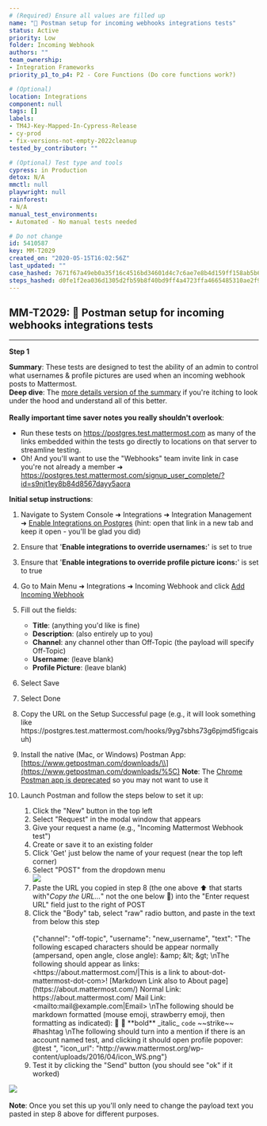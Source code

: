```yaml
---
# (Required) Ensure all values are filled up
name: "🚀 Postman setup for incoming webhooks integrations tests"
status: Active
priority: Low
folder: Incoming Webhook
authors: ""
team_ownership: 
- Integration Frameworks
priority_p1_to_p4: P2 - Core Functions (Do core functions work?)

# (Optional)
location: Integrations
component: null
tags: []
labels: 
- TM4J-Key-Mapped-In-Cypress-Release
- cy-prod
- fix-versions-not-empty-2022cleanup
tested_by_contributor: ""

# (Optional) Test type and tools
cypress: in Production
detox: N/A
mmctl: null
playwright: null
rainforest: 
- N/A
manual_test_environments: 
- Automated - No manual tests needed

# Do not change
id: 5410587
key: MM-T2029
created_on: "2020-05-15T16:02:56Z"
last_updated: ""
case_hashed: 7671f67a49eb0a35f16c4516bd34601d4c7c6ae7e8b4d159ff158ab5b6f7799e614aeb43587c7a346999daf105ae810e
steps_hashed: d0fe1f2ea036d1305d2fb59b8f40bd9ff4a4723ffa4665485310ae2f96b43f40e46f96a3441de5718a7d1a24bb17a6cc
---
```


<!-- (Auto-generated) Based on frontmatter's "key" and "name" -->

## MM-T2029: 🚀 Postman setup for incoming webhooks integrations tests

---

**Step 1**

**Summary**: These tests are designed to test the ability of an admin to control what usernames & profile pictures are used when an incoming webhook posts to Mattermost.\
**Deep dive**: The [more details version of the summary](https://docs.google.com/document/d/1iNx4P3z7Nuf1tcQbt-Ewx7ZitDKT_8EqoAdrqc6QYjc/edit?usp=sharing) if you're itching to look under the hood and understand all of this better.\
\
**Really important time saver notes you really shouldn't overlook**:

- Run these tests on <https://postgres.test.mattermost.com> as many of the links embedded within the tests go directly to locations on that server to streamline testing.
- Oh! And you'll want to use the "Webhooks" team invite link in case you're not already a member ➜ <https://postgres.test.mattermost.com/signup_user_complete/?id=s9njt1ey8b84d8567dayy5aora>

**Initial setup instructions**:

1. Navigate to System Console ➜ Integrations ➜ Integration Management ➜ [Enable Integrations on Postgres](https://postgres.test.mattermost.com/admin_console/integrations/integration_management) (hint: open that link in a new tab and keep it open - you'll be glad you did)

2. Ensure that '**Enable integrations to override usernames:**' is set to true

3. Ensure that '**Enable integrations to override profile picture icons:**' is set to true

4. Go to Main Menu ➜ Integrations ➜ Incoming Webhook and click [Add Incoming Webhook](https://postgres.test.mattermost.com/webhooks/integrations/incoming_webhooks/add)

5. Fill out the fields:

   - **Title**: (anything you'd like is fine)
   - **Description**: (also entirely up to you)
   - **Channel**: any channel other than Off-Topic (the payload will specify Off-Topic)
   - **Username**: (leave blank)
   - **Profile Picture**: (leave blank)

6. Select Save

7. Select Done

8. Copy the URL on the Setup Successful page (e.g., it will look something like https\://postgres.test.mattermost.com/hooks/9yg7sbhs73g6pjmd5figcaisuh)

9. Install the native (Mac, or Windows) Postman App: [https://www.getpostman.com/downloads/\\](https://www.getpostman.com/downloads/%5C) **Note**: The [Chrome Postman app is deprecated](https://blog.postman.com/2017/11/01/goodbye-postman-chrome-app/) so you may not want to use it

10. Launch Postman and follow the steps below to set it up:

    1. Click the "New" button in the top left
    2. Select "Request" in the modal window that appears
    3. Give your request a name (e.g., "Incoming Mattermost Webhook test")
    4. Create or save it to an existing folder
    5. Click 'Get' just below the name of your request (near the top left corner)
    6. Select "POST" from the dropdown menu\
       ![](https://avst-atm-addon-attachments-rte.s3.us-west-2.amazonaws.com/embedded-f3277290f945470c4add5d21ef3dc7ca7b74388fc7152bfb6b99ae58c66a95a8-1580865191766-2020-02-04_20-12-15.png)
    7. Paste the URL you copied in step 8 (the one above ⬆️ that starts with"_Copy the URL…_" not the one below 🤦) into the "Enter request URL" field just to the right of POST
    8. Click the "Body" tab, select "raw" radio button, and paste in the text from below this step\
       \
       {"channel": "off-topic", "username": "new\_username", "text": "The following escaped characters should be appear normally (ampersand, open angle, close angle): \&amp; \&lt; \&gt; \nThe following should appear as links: \<https\://about.mattermost.com/|This is a link to about-dot-mattermost-dot-com>! \[Markdown Link also to About page]\(https\://about.mattermost.com/) Normal Link: https\://about.mattermost.com/ Mail Link: \<mailto:mail\@example.com|Email> \nThe following should be markdown formatted (mouse emoji, strawberry emoji, then formatting as indicated): 🐹 :strawberry: \*\*bold\*\* \_italic\_ `code` \~\~strike\~\~ #hashtag \nThe following should turn into a mention if there is an account named test, and clicking it should open profile popover: @test ", "icon\_url": "http\://www\.mattermost.org/wp-content/uploads/2016/04/icon\_WS.png"}
    9. Test it by clicking the "Send" button (you should see "ok" if it worked)

![](https://avst-atm-addon-attachments-rte.s3.us-west-2.amazonaws.com/embedded-f3277290f945470c4add5d21ef3dc7ca7b74388fc7152bfb6b99ae58c66a95a8-1578694121882-2020-01-10_17-08-02.png)\
\
**Note**: Once you set this up you'll only need to change the payload text you pasted in step 8 above for different purposes.
